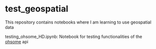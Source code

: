 # test_geospatial
This repository contains notebooks where I am learning to use geospatial data

testing_ohsome_HD.ipynb: Notebook for testing functionalities of the [ohsome](https://heigit.org/de/big-spatial-data-analytics/ohsome-3/) api
